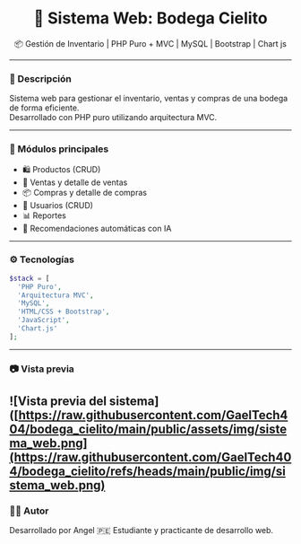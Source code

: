 <h1 align="center">🛒 Sistema Web: Bodega Cielito</h1>

<p align="center">
  📦 Gestión de Inventario | PHP Puro + MVC | MySQL | Bootstrap | Chart js
</p>

---

### 🚀 Descripción

Sistema web para gestionar el inventario, ventas y compras de una bodega de forma eficiente.  
Desarrollado con PHP puro utilizando arquitectura MVC.

---

### 📌 Módulos principales

- 🛍️ Productos (CRUD)
- 🧾 Ventas y detalle de ventas
- 📦 Compras y detalle de compras
- 👥 Usuarios (CRUD)
- 📊 Reportes
- 🧠 Recomendaciones automáticas con IA

---

### ⚙️ Tecnologías

```php
$stack = [
  'PHP Puro',
  'Arquitectura MVC',
  'MySQL',
  'HTML/CSS + Bootstrap',
  'JavaScript',
  'Chart.js'
];
```
---
### 📷 Vista previa

![Vista previa del sistema]([https://raw.githubusercontent.com/GaelTech404/bodega_cielito/main/public/assets/img/sistema_web.png](https://raw.githubusercontent.com/GaelTech404/bodega_cielito/refs/heads/main/public/img/sistema_web.png)
---
### 🧑‍💻 Autor
Desarrollado por Angel 🇵🇪
Estudiante y practicante de desarrollo web.
